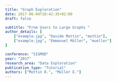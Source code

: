 ```yaml
---
title: "Graph Exploration"
date: 2017-06-04T10:42:35+02:00
draft: false

subtitle: "From Users to Large Graphs "
author_details: [
    ["example.jpg", "Davide Mottin", "mottin"],
    ["example.jpg", "Emmanuel Müller", "mueller"]
]

conference: "SIGMOD"
year: "2017"
research_area: "Data Exploration"
publication_type: "Tutorial"
authors: ["Mottin D.", "Müller E."]
---
```


